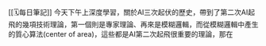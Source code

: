 [[🗓️每日筆記]]
今天下午上深度學習，關於AI三次起伏的歷史，帶到了第二次AI起飛的幾項技術理論，第一個則是專家理論、再來是模糊邏輯，而從模糊邏輯中產生的質心算法(center of area)，這些都是AI第二次起飛很重要的理論，那在
